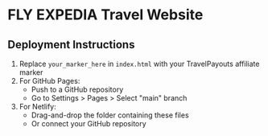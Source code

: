 # FLY EXPEDIA Travel Website

## Deployment Instructions

1. Replace `your_marker_here` in `index.html` with your TravelPayouts affiliate marker
2. For GitHub Pages:
   - Push to a GitHub repository
   - Go to Settings > Pages > Select "main" branch
3. For Netlify:
   - Drag-and-drop the folder containing these files
   - Or connect your GitHub repository